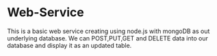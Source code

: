 Web-Service
===========
This is a basic web service creating using node.js with mongoDB as out underlying database.
We can POST,PUT,GET and DELETE data into our database and display it as an updated table.
